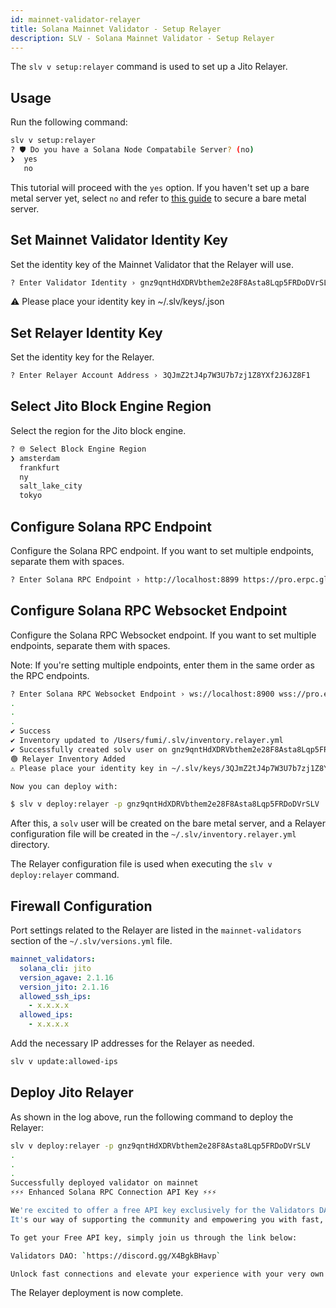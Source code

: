 ```yaml
---
id: mainnet-validator-relayer
title: Solana Mainnet Validator - Setup Relayer
description: SLV - Solana Mainnet Validator - Setup Relayer
---
```


The `slv v setup:relayer` command is used to set up a Jito Relayer.

## Usage

Run the following command:

```bash
slv v setup:relayer
? 🛡️ Do you have a Solana Node Compatabile Server? (no)
❯  yes
   no
```

This tutorial will proceed with the `yes` option.
If you haven't set up a bare metal server yet, select `no` and refer to 
[this guide](/en/doc/metal/quickstart) to secure a bare metal server.

## Set Mainnet Validator Identity Key

Set the identity key of the Mainnet Validator that the Relayer will use.

```bash
? Enter Validator Identity › gnz9qntHdXDRVbthem2e28F8Asta8Lqp5FRDoDVrSLV
```

⚠️ Please place your identity key in ~/.slv/keys/<your-relayer-pubkey>.json

## Set Relayer Identity Key

Set the identity key for the Relayer.

```bash
? Enter Relayer Account Address › 3QJmZ2tJ4p7W3U7b7zj1Z8YXf2J6JZ8F1
```

## Select Jito Block Engine Region

Select the region for the Jito block engine.

```bash
? 🌐 Select Block Engine Region
❯ amsterdam
  frankfurt
  ny
  salt_lake_city
  tokyo
```

## Configure Solana RPC Endpoint

Configure the Solana RPC endpoint.
If you want to set multiple endpoints, separate them with spaces.

```bash
? Enter Solana RPC Endpoint › http://localhost:8899 https://pro.erpc.global
```

## Configure Solana RPC Websocket Endpoint

Configure the Solana RPC Websocket endpoint.
If you want to set multiple endpoints, separate them with spaces.

Note: If you're setting multiple endpoints, enter them in the same order as the RPC endpoints.

```bash
? Enter Solana RPC Websocket Endpoint › ws://localhost:8900 wss://pro.erpc.global
.
.
.
✔︎ Success
✔ Inventory updated to /Users/fumi/.slv/inventory.relayer.yml
✔ Successfully created solv user on gnz9qntHdXDRVbthem2e28F8Asta8Lqp5FRDoDVrSLV
🟢 Relayer Inventory Added
⚠️ Please place your identity key in ~/.slv/keys/3QJmZ2tJ4p7W3U7b7zj1Z8YXf2J6JZ8F1.json

Now you can deploy with:

$ slv v deploy:relayer -p gnz9qntHdXDRVbthem2e28F8Asta8Lqp5FRDoDVrSLV
```

After this, a `solv` user will be created on the bare metal server, and
a Relayer configuration file will be created in the `~/.slv/inventory.relayer.yml` directory.

The Relayer configuration file is used when executing the `slv v deploy:relayer` command.

## Firewall Configuration

Port settings related to the Relayer are listed in the `mainnet-validators` section of the `~/.slv/versions.yml` file.

```yaml
mainnet_validators:
  solana_cli: jito
  version_agave: 2.1.16
  version_jito: 2.1.16
  allowed_ssh_ips:
    - x.x.x.x
  allowed_ips:
    - x.x.x.x
```

Add the necessary IP addresses for the Relayer as needed.

```bash
slv v update:allowed-ips
```

## Deploy Jito Relayer

As shown in the log above, run the following command to deploy the Relayer:

```bash
slv v deploy:relayer -p gnz9qntHdXDRVbthem2e28F8Asta8Lqp5FRDoDVrSLV
.
.
.
Successfully deployed validator on mainnet
⚡️⚡️⚡️ Enhanced Solana RPC Connection API Key ⚡️⚡️⚡️

We're excited to offer a free API key exclusively for the Validators DAO community 🎉
It's our way of supporting the community and empowering you with fast, reliable connections.

To get your Free API key, simply join us through the link below:

Validators DAO: `https://discord.gg/X4BgkBHavp`

Unlock fast connections and elevate your experience with your very own API key 🚀
```

The Relayer deployment is now complete.
